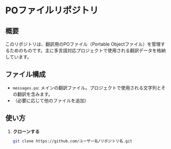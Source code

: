 # POファイルリポジトリ

## 概要
このリポジトリは、翻訳用のPOファイル（Portable Objectファイル）を管理するためのものです。主に多言語対応プロジェクトで使用される翻訳データを格納しています。

## ファイル構成
- `messages.po`: メインの翻訳ファイル。プロジェクトで使用される文字列とその翻訳を含みます。
- （必要に応じて他のファイルを追加）

## 使い方
1. **クローンする**
   ```bash
   git clone https://github.com/ユーザー名/リポジトリ名.git